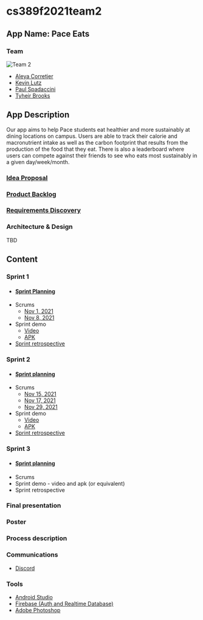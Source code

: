 # cs389f2021team2

## App Name: Pace Eats

### Team
![Team 2](https://i.imgur.com/PTwLfdp.jpg)
* [Aleya Corretjer](https://github.com/aleyacorretjer)
* [Kevin Lutz](https://github.com/kevinrlutz)
* [Paul Spadaccini](https://github.com/spadpaul)
* [Tyheir Brooks](https://github.com/tydolla00)

## App Description
Our app aims to help Pace students eat healthier and more sustainably at dining locations on campus. Users are able to track their calorie and macronutrient intake as well as the carbon footprint that results from the production of the food that they eat. There is also a leaderboard where users can compete against their friends to see who eats most sustainably in a given day/week/month. 

### [Idea Proposal](https://docs.google.com/document/d/1Njk3AQPWHmfTjU64ocGTOqFZbfn33G_1rbS3lhi4GrI/edit?usp=sharing)

### [Product Backlog](https://docs.google.com/spreadsheets/d/1xys8Q9vTms0ymemaeHigXtiNj50Fye2CS_pDN9jDKE8/edit?usp=sharing)

### [Requirements Discovery](https://docs.google.com/document/d/1H2gV3pT0FhwKisbwO1dr6O6lk8LqBJ8cQXM1Yb-cCQ8/edit)

### Architecture & Design

TBD

## Content

### Sprint 1

* #### [Sprint Planning](https://docs.google.com/document/d/1bGZcldw_fC9IpL9RUVFGVvyxIJg6JUpMSNXXyxbBCPc/edit?usp=sharing)
* Scrums
  * [Nov 1, 2021](https://docs.google.com/document/d/1Qeeaoo-3AMWoAiQrnq5hZ29AirxGT4IA6395tE64XvE/edit?usp=sharing)
  * [Nov 8, 2021](https://docs.google.com/document/d/1ZL1dlDNSMyLN-3UvpFKwLkurUvt0zmD8twtPKvVkYS4/edit?usp=sharing)
* Sprint demo 
  * [Video](https://www.youtube.com/watch?v=Ij3Oyv0vBH0)
  * [APK](https://drive.google.com/file/d/1lFRV5ViegmFbap0bEa55Bv_wLqBarY6F/view)
* [Sprint retrospective](https://docs.google.com/document/d/142mYbAqPl0fzjE79bRWL51WiHkhe83kWGKT8lKIepbE/edit?usp=sharing)

### Sprint 2

* #### [Sprint planning](https://docs.google.com/document/d/1VhrAuInE1DBKFAjgVIFkDZEWcBj4KA3S-TxUZUjHjrA/edit?usp=sharing)
* Scrums
  * [Nov 15, 2021](https://docs.google.com/document/d/1t4lcrfbpaktRF5HdAga5cg0kJj0wBNSbDI5cM_PGvR8/edit?usp=sharing)
  * [Nov 17, 2021](https://docs.google.com/document/d/1sL76sp4uw9vYupU_v0HLcCoHYIdl6XMB8PjQigE2EWA/edit?usp=sharing)
  * [Nov 29, 2021](https://docs.google.com/document/d/1VMD_q1b-NhB0kRoU_lhlrUW_ztsyOcNpAgkCxeg1zL0/edit?usp=sharing)
* Sprint demo 
  * [Video](https://youtu.be/Z-JPQ1oVMXc)
  * [APK](https://drive.google.com/file/d/1fpdCUEAVSowgHst6nl3GggGNAm6wg0Bh/view?usp=sharing)
* [Sprint retrospective](https://docs.google.com/document/d/1h04EWz7JvvzwnI92he86NhndQhy_FWVNYfY6PzIgR2o/edit?usp=sharing)

### Sprint 3 

* #### [Sprint planning](https://docs.google.com/document/d/1W7Du96oJxOHP4fdQzwPRLGtBn7kCmeAmOmD6RXNkW_s/edit?usp=sharing)
* Scrums
* Sprint demo - video and apk (or equivalent)
* Sprint retrospective

### Final presentation

### Poster

### Process description

### Communications
* [Discord](https://discord.com/)

### Tools
* [Android Studio](https://developer.android.com/studio)
* [Firebase (Auth and Realtime Database)](https://firebase.google.com/)
* [Adobe Photoshop](https://www.adobe.com/products/photoshop.html)
